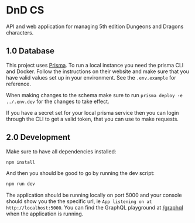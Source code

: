 # DnD CS

API and web application for managing 5th edition Dungeons and Dragons characters.

## 1.0 Database

This project uses [Prisma](https://www.prisma.io/). To run a local instance you need the prisma CLI and Docker. Follow the instructions on their website and make sure that you have valid values set up in your environment. See the `.env.example` for reference.

When making changes to the schema make sure to run `prisma deploy -e ../.env.dev` for the changes to take effect.

If you have a secret set for your local prisma service then you can login through the CLI to get a valid token, that you can use to make requests.

## 2.0 Development

Make sure to have all dependencies installed:

```bash
npm install
```

And then you should be good to go by running the dev script:

```bash
npm run dev
```

The application should be running locally on port 5000 and your console should show you the the specific url, ie `App listening on at http://localhost:5000`. You can find the GraphQL playground at [/graphql](http://localhost:5000/graphql) when the application is running.

